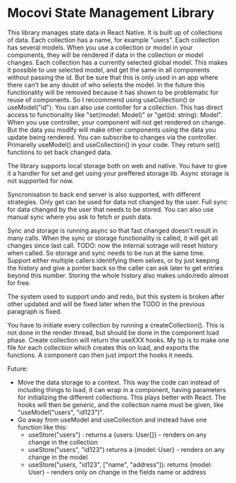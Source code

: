 # Mocovi State Management Library



This library manages state data in React Native. It is built up of collections of data. Each collection has a name, for example "users". Each collection has several models. When you use a collection or model in your components, they will be rendered if data in the collection or model changes. Each collection has a currently selected global model. This makes it possible to use selected model, and get the same in all components without passing the id. But be sure that this is only used in an app where there can't be any doubt of who selects the model. In the future this functionality will be removed because it has shown to be problematic for reuse of components. So I reccommend using useCollection() or useModel("id"). You can also use contoller for a collection. This has direct access to functionality like "set(model: Model)" or "get(id: string): Model". When you use controller, your component will not get rendered on change. But the data you modify will make other components using the data you update being rendered. You can subscribe to changes via the controller. Primarelly useModel() and useCollection() in your code. They return set() functions to set back changed data.

The library supports local storage both on web and native. You have to give it a handler for set and get using your preffered storage lib. Async storage is not supported for now.

Syncronisation to back end server is also supported, with different strategies. Only get can be used for data not changed by the user. Full sync for data changed by the user that needs to be stored. You can also use manual sync where you ask to fetch or push data.

Sync and storage is running async so that fast changed doesn't result in many calls. When the sync or storage functionality is called, it will get all changes since last call. TODO: now the internal sotrage will reset history when called. So storage and sync needs to be run at the same time. Support either multiple callers identifying them selves, or by just keeping the history and give a ponter back so the caller can ask later to get entries beyond this number. Storing the whole history also makes undo/redo almost for free.

The system used to support undo and redo, but this system is broken after other updated and will be fixed later when the TODO in the previous paragraph is fixed.


You have to initiate every collection by running a createCollection(). This is not done in the render thread, but should be done in the component load phase. Create collection will return the useXXX hooks. My tip is to make one file for each collection which creates this on load, and exports the functions. A component can then just import the hooks it needs.

Future:

- Move the data storage to a context. This way the code can instead of including things to load, it can wrap in a <Mocovi> component, having parameters for initializing the different collections. This plays better with React. The hooks will then be generic, and the collection name must be given, like "useModel("users", "id123")".
- Go away from useModel and useCollection and instead have one function like this:
  - useStore<User>("users") : returns a {users: User[]} - renders on any change in the collection
  - useStore<User>("users", "id123") returns a {model: User} - renders on any change in the model
  - useStore<User>("users, "id123", ["name", "address"]): returns {model: User} - renders only on change in the fields name or address

